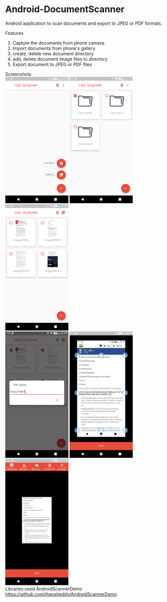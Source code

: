 # Android-DocumentScanner
Android application to scan documents and export to JPEG or PDF formats.

Features
1) Capture the documents from phone camera.
2) Import documents from phone's gallery.
3) create, delete new document directory
4) add, delete document image files to directory
5) Export document to JPEG or PDF files

Screenshots
<br>
<img width="200px" height="400px" src="screenshots/screenshot2.png">
<img width="200px" height="400px" src="screenshots/screenshot4.png">
<img width="200px" height="400px" src="screenshots/screenshot5.png">
<br>
<img width="200px" height="400px" src="screenshots/screenshot7.png">
<img width="200px" height="400px" src="screenshots/screenshot9.png">
<img width="200px" height="400px" src="screenshots/screenshot10.png">
<br>
Libraries used
AndroidScannerDemo
https://github.com/jhansireddy/AndroidScannerDemo
